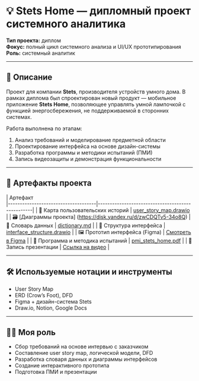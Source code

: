 # 💡 Stets Home — дипломный проект системного аналитика

**Тип проекта:** диплом  
**Фокус:** полный цикл системного анализа и UI/UX прототипирования  
**Роль:** системный аналитик

---

## 📌 Описание

Проект для компании **Stets**, производителя устройств умного дома. В рамках диплома был спроектирован новый продукт — мобильное приложение **Stets Home**, позволяющее управлять умной лампочкой с функцией энергосбережения, не поддерживаемой в сторонних системах.

Работа выполнена по этапам:
1. Анализ требований и моделирование предметной области
2. Проектирование интерфейса на основе дизайн-системы
3. Разработка программы и методики испытаний (ПМИ)
4. Запись видеозащиты и демонстрация функциональности

---

## 🧩 Артефакты проекта

| Артефакт                             
|-------------------------------------|--------------------------------------------------|
| 📌 Карта пользовательских историй   | [user_story_map.drawio](./user_story_map.drawio) |
| 🗃️ [Диаграммы проекта]          (https://disk.yandex.ru/d/zwCDQTv5-34o8Q)
| 📖 Словарь данных                   | [dictionary.md](./dictionary.md)                 |
| 🧭 Структура интерфейса             | [interface_structure.drawio](./interface_structure.drawio) |
| 🖼️ Прототип интерфейса (Figma)     | [Смотреть в Figma](https://figma.com/link)       |
| 🧪 Программа и методика испытаний  | [pmi_stets_home.pdf](./pmi_stets_home.pdf)       |
| 🎥 Запись презентации               | [Ссылка на видео](https://disk.yandex.ru/...)    |

---

## 🛠 Используемые нотации и инструменты

- User Story Map
- ERD (Crow’s Foot), DFD
- Figma + дизайн-система Stets
- Draw.io, Notion, Google Docs

---

## 👨‍💻 Моя роль

- Сбор требований на основе интервью с заказчиком
- Составление user story map, логической модели, DFD
- Разработка словаря данных и диаграммы интерфейсов
- Создание интерактивного прототипа
- Подготовка ПМИ и презентации
